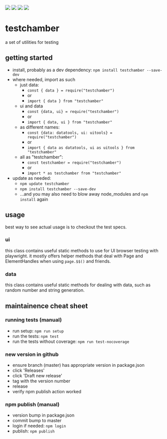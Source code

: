 <a href="https://github.com/iamboobert/testchamber/actions/workflows/node.js.yml"><img src="https://img.shields.io/nycrc/iamboobert/testchamber?label=coverage" /></a>
<a href="https://github.com/iamboobert/testchamber/actions/workflows/node.js.yml"><img src="https://img.shields.io/github/actions/workflow/status/iamboobert/testchamber/node.js.yml" /></a>
<a href="https://github.com/iamboobert/testchamber/actions/workflows/npm-publish.yml"><img src="https://img.shields.io/github/actions/workflow/status/iamboobert/testchamber/npm-publish.yml?label=publish" /></a>
<a href="https://www.npmjs.com/package/testchamber"><img src="https://img.shields.io/npm/v/testchamber?cacheSeconds=1" /></a>

# testchamber
a set of utilities for testing

## getting started
- install, probably as a dev dependency: `npm install testchamber --save-dev`
- where needed, import as such
  - just data: 
    - `const { data } = require("testchamber")` 
    - or 
    - `import { data } from "testchamber"`
  - ui and data
    - `const {data, ui} = require("testchamber")` 
    - or 
    - `import { data, ui } from "testchamber"`
  - as different names: 
    - `const {data: datatools, ui: uitools} = require("testchamber")` 
    - or 
    - `import { data as datatools, ui as uitools } from "testchamber"`
  - all as "testchamber":
    - `const testchamber = require("testchamber")` 
    - or 
    - `import * as testchamber from "testchamber"`
- update as needed:
  - `npm update testchamber`
  - `npm install testchamber --save-dev` 
  - ...and you may also need to blow away node_modules and `npm install` again 

## usage
best way to see actual usage is to checkout the test specs.
### ui
this class contains useful static methods to use for UI browser testing with playwright. it mostly offers helper methods that deal with Page and ElementHandles when using `page.$$()` and friends.

### data
this class contains useful static methods for dealing with data, such as random number and string generation.

## maintainence cheat sheet

### running tests (manual)
- run setup: `npm run setup`
- run the tests: `npm test`
- run the tests without coverage: `npm run test-nocoverage`

### new version in github
- ensure branch (master) has appropriate version in package.json
- click 'Releases' 
- click 'Draft new release'
- tag with the version number
- release
- verify npm publish action worked

### npm publish (manual)
- version bump in package.json
- commit bump to master
- login if needed: `npm login`
- publish: `npm publish`

